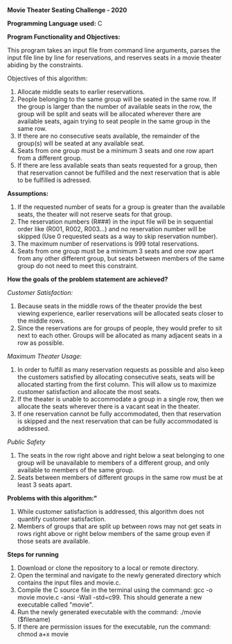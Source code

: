 **Movie Theater Seating Challenge - 2020**

**Programming Language used:**  C

**Program Functionality and Objectives:**

This program takes an input file from command line arguments, parses the input file line by line for reservations, and reserves seats in a movie theater abiding by the constraints.

Objectives of this algorithm:

1. Allocate middle seats to earlier reservations.
2. People belonging to the same group will be seated in the same row. If the group is larger than the number of available seats in the row, the group will be split and seats will be allocated wherever there are available seats, again trying to seat people in the same group in the same row.
3. If there are no consecutive seats available, the remainder of the group(s) will be seated at any available seat.
4. Seats from one group must be a minimum 3 seats and one row apart from a different group.
5. If there are less available seats than seats requested for a group, then that reservation cannot be fulfilled and the next reservation that is able to be fulfilled is adressed.

**Assumptions:**

1. If the requested number of seats for a group is greater than the available seats, the theater will not reserve seats for that group.
2. The reservation numbers (R###) in the input file will be in sequential order like (R001, R002, R003...) and no reservation number will be skipped (Use 0 requested seats as a way to skip reservation number).
3. The maximum number of reservations is 999 total reservations.
4. Seats from one group must be a minimum 3 seats and one row apart from any other different group, but seats between members of the same group do not need to meet this constraint.

**How the goals of the problem statement are achieved?**

_Customer Satisfaction:_

1. Because seats in the middle rows of the theater provide the best viewing experience, earlier reservations will be allocated seats closer to the middle rows.
1. Since the reservations are for groups of people, they would prefer to sit next to each other. Groups will be allocated as many adjacent seats in a row as possible.

_Maximum Theater Usage:_

1. In order to fulfill as many reservation requests as possible and also keep the customers satisfied by allocating consecutive seats, seats will be allocated starting from the first column. This will allow us to maximize customer satisfaction and allocate the most seats.
2. If the theater is unable to accommodate a group in a single row, then we allocate the seats wherever there is a vacant seat in the theater.
3. If one reservation cannot be fully accommodated, then that reservation is skipped and the next reservation that can be fully accommodated is addressed.

_Public Safety_

1. The seats in the row right above and right below a seat belonging to one group will be unavailable to members of a different group, and only available to members of the same group.
2. Seats between members of different groups in the same row must be at least 3 seats apart.

**Problems with this algorithm:"**

1. While customer satisfaction is addressed, this algorithm does not quantify customer satisfaction.
2. Members of groups that are split up between rows may not get seats in rows right above or right below members of the same group even if those seats are available.

**Steps for running**
1. Download or clone the repository to a local or remote directory.
2. Open the terminal and navigate to the newly generated directory which contains the input files and movie.c.
3. Compile the C source file in the terminal using the command: gcc -o movie movie.c -ansi -Wall -std=c99. This should generate a new executable called "movie".
4. Run the newly generated executable with the command: ./movie ($filename)
5. If there are permission issues for the executable, run the command: chmod a+x movie